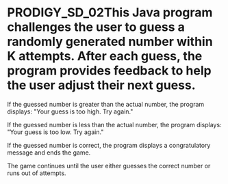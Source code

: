 # PRODIGY_SD_02This Java program challenges the user to guess a randomly generated number within K attempts. After each guess, the program provides feedback to help the user adjust their next guess.

If the guessed number is greater than the actual number, the program displays:
"Your guess is too high. Try again."

If the guessed number is less than the actual number, the program displays:
"Your guess is too low. Try again."

If the guessed number is correct, the program displays a congratulatory message and ends the game.

The game continues until the user either guesses the correct number or runs out of attempts.
